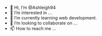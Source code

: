 - 👋 Hi, I’m @Ashleigh94
- 👀 I’m interested in ...
- 🌱 I’m currently learning web development. 
- 💞️ I’m looking to collaborate on ...
- 📫 How to reach me ...

<!---
Ashleigh94/Ashleigh94 is a ✨ special ✨ repository because its `README.md` (this file) appears on your GitHub profile.
You can click the Preview link to take a look at your changes.
--->
